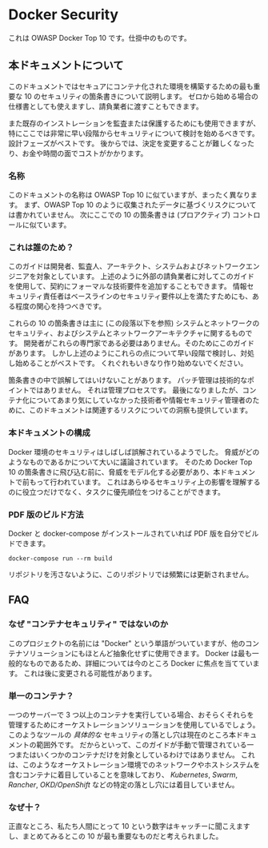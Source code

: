 Docker Security
===============

これは OWASP Docker Top 10 です。仕掛中のものです。

## 本ドキュメントについて

このドキュメントではセキュアにコンテナ化された環境を構築するための最も重要な 10 のセキュリティの箇条書きについて説明します。
ゼロから始める場合の仕様書としても使えますし、請負業者に渡すこともできます。



また既存のインストレーションを監査または保護するためにも使用できますが、特にここでは非常に早い段階からセキュリティについて検討を始めるべきです。
設計フェーズがベストです。
後からでは、決定を変更することが難しくなったり、お金や時間の面でコストがかかります。


### 名称

このドキュメントの名称は OWASP Top 10 に似ていますが、まったく異なります。
まず、OWASP Top 10 のように収集されたデータに基づくリスクについては書かれていません。
次にここでの 10 の箇条書きは (プロアクティブ) コントロールに似ています。

### これは誰のため？

このガイドは開発者、監査人、アーキテクト、システムおよびネットワークエンジニアを対象としています。
上述のように外部の請負業者に対してこのガイドを使用して、契約にフォーマルな技術要件を追加することもできます。
情報セキュリティ責任者はベースラインのセキュリティ要件以上を満たすためにも、ある程度の関心を持つべきです。



これらの 10 の箇条書きは主に (この段落以下を参照) システムとネットワークのセキュリティ、およびシステムとネットワークアーキテクチャに関するものです。
開発者がこれらの専門家である必要はありません。そのためにこのガイドがあります。
しかし上述のようにこれらの点について早い段階で検討し、対処し始めることがベストです。
くれぐれもいきなり作り始めないでください。


箇条書きの中で誤解してはいけないことがあります。
パッチ管理は技術的なポイントではありません。
それは管理プロセスです。
最後になりましたが、コンテナ化についてあまり気にしていなかった技術者や情報セキュリティ管理者のために、このドキュメントは関連するリスクについての洞察も提供しています。

### 本ドキュメントの構成

Docker 環境のセキュリティはしばしば誤解されているようでした。
脅威がどのようなものであるかについて大いに議論されています。
そのため Docker Top 10 の箇条書きに飛び込む前に、脅威をモデル化する必要があり、本ドキュメントで前もって行われています。
これはあらゆるセキュリティ上の影響を理解するのに役立つだけでなく、タスクに優先順位をつけることができます。


### PDF 版のビルド方法

Docker と docker-compose がインストールされていれば PDF 版を自分でビルドできます。


```
docker-compose run --rm build
```

リポジトリを汚さないように、このリポジトリでは頻繁には更新されません。

## FAQ

### なぜ "コンテナセキュリティ" ではないのか

このプロジェクトの名前には "Docker" という単語がついていますが、他のコンテナソリューションにもほとんど抽象化せずに使用できます。 
Docker は最も一般的なものであるため、詳細については今のところ Docker に焦点を当てています。
これは後に変更される可能性があります。


### 単一のコンテナ？

一つのサーバーで 3 つ以上のコンテナを実行している場合、おそらくそれらを管理するためにオーケストレーションソリューションを使用しているでしょう。
このようなツールの _具体的な_ セキュリティの落とし穴は現在のところ本ドキュメントの範囲外です。
だからといって、このガイドが手動で管理されている一つまたはいくつかのコンテナだけを対象としているわけではありません。
これは、このようなオーケストレーション環境でのネットワークやホストシステムを含むコンテナに着目していることを意味しており、 _Kubernetes_, _Swarm_, _Rancher_, _OKD/OpenShift_ などの特定の落とし穴には着目していません。




### なぜ十？

正直なところ、私たち人間にとって 10 という数字はキャッチーに聞こえますし、まとめてみるとこの 10 が最も重要なものだと考えられました。
